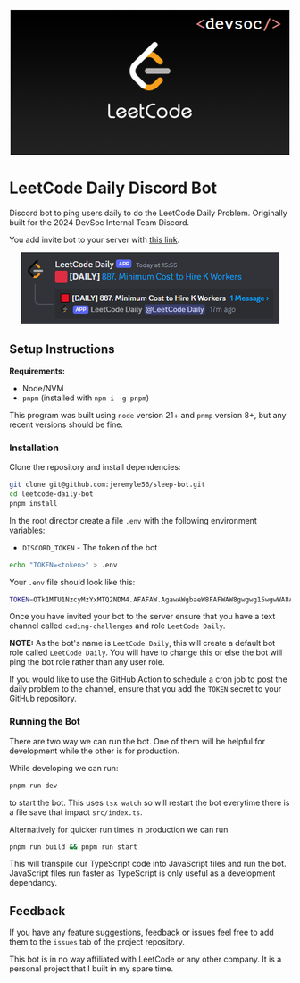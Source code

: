 <p align="center">
  <img src="./assets/LeetCode_Sharing.png" />
</p>

# LeetCode Daily Discord Bot

Discord bot to ping users daily to do the LeetCode Daily Problem. Originally built for the 2024 DevSoc Internal Team Discord.

You add invite bot to your server with [this link](https://discord.com/oauth2/authorize?client_id=1238418095597551646).

<p align="center">
  <img src="./assets/example.png" />
</p>

## Setup Instructions

**Requirements:**

- Node/NVM
- `pnpm` (installed with `npm i -g pnpm`)

This program was built using `node` version 21+ and `pnmp` version 8+, but any recent versions should be fine.

### Installation

Clone the repository and install dependencies:

```bash
git clone git@github.com:jeremyle56/sleep-bot.git
cd leetcode-daily-bot
pnpm install
```

In the root director create a file `.env` with the following environment variables:

- `DISCORD_TOKEN` - The token of the bot

```bash
echo "TOKEN=<token>" > .env
```

Your `.env` file should look like this:

```bash
TOKEN=OTk1MTU1NzcyMzYxMTQ2NDM4.AFAFAW.AgawAWgbaeW8FAFWAW8gwgwg15wgwWA8A08G56FA
```

Once you have invited your bot to the server ensure that you have a text channel called `coding-challenges` and role `LeetCode Daily`.

**NOTE:** As the bot's name is `LeetCode Daily`, this will create a default bot role called `LeetCode Daily`. You will have to change this or else the bot will ping the bot role rather than any user role.

If you would like to use the GitHub Action to schedule a cron job to post the daily problem to the channel, ensure that you add the `TOKEN` secret to your GitHub repository.

### Running the Bot

There are two way we can run the bot. One of them will be helpful for development while the other is for production.

While developing we can run:

```bash
pnpm run dev
```

to start the bot. This uses `tsx watch` so will restart the bot everytime there is a file save that impact `src/index.ts`.

Alternatively for quicker run times in production we can run

```bash
pnpm run build && pnpm run start
```

This will transpile our TypeScript code into JavaScript files and run the bot. JavaScript files run faster as TypeScript is only useful as a development dependancy.

## Feedback

If you have any feature suggestions, feedback or issues feel free to add them to the `issues` tab of the project repository.

This bot is in no way affiliated with LeetCode or any other company. It is a personal project that I built in my spare time.
